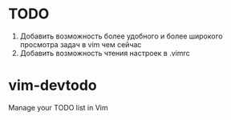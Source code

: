 TODO
====

1. Добавить возможность более удобного и более широкого просмотра задач в vim чем сейчас
2. Добавить возможность чтения настроек в .vimrc

vim-devtodo
===========

Manage your TODO list in Vim

